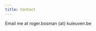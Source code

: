 ```yaml
---
title: Contact
---
```


Email me at roger.bosman {at} kuleuven.be
<!-- https://orcid.org/0000-0002-6693-4653  -->
